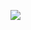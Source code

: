 <p align="left">
    <a href="https://instagram.com/muhavann">
      <img src="https://muhavan.github.io/assets/img/instaa.gif">
    </a>
</p>